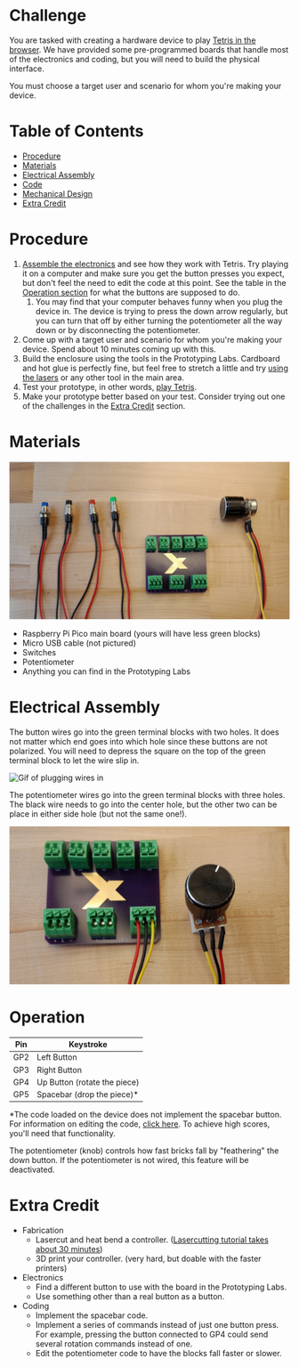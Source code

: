 # Challenge
You are tasked with creating a hardware device to play [Tetris in the browser](https://tetris.com/play-tetris). We have provided some pre-programmed boards that handle most of the electronics and coding, but you will need to build the physical interface.

You must choose a target user and scenario for whom you're making your device.

# Table of Contents
- [Procedure](#procedure)
- [Materials](#materials)
- [Electrical Assembly](#electrical-assembly)
- [Code](src/)
- [Mechanical Design](cad/)
- [Extra Credit](#extra-credit)

# Procedure
1. [Assemble the electronics](#electrical-assembly) and see how they work with Tetris. Try playing it on a computer and make sure you get the button presses you expect, but don't feel the need to edit the code at this point. See the table in the [Operation section](#operation) for what the buttons are supposed to do.
    1. You may find that your computer behaves funny when you plug the device in. The device is trying to press the down arrow regularly, but you can turn that off by either turning the potentiometer all the way down or by disconnecting the potentiometer.
1. Come up with a target user and scenario for whom you're making your device. Spend about 10 minutes coming up with this.
1. Build the enclosure using the tools in the Prototyping Labs. Cardboard and hot glue is perfectly fine, but feel free to stretch a little and try [using the lasers](https://gixlabs.github.io/how_to/first_lasercut.html) or any other tool in the main area.
1. Test your prototype, in other words, [play Tetris](https://tetris.com/play-tetris).
1. Make your prototype better based on your test. Consider trying out one of the challenges in the [Extra Credit](#extra-credit) section.

# Materials
![Supplies laid out](assets/components.svg)
- Raspberry Pi Pico main board (yours will have less green blocks)
- Micro USB cable (not pictured)
- Switches
- Potentiometer
- Anything you can find in the Prototyping Labs

# Electrical Assembly
The button wires go into the green terminal blocks with two holes. It does not matter which end goes into which hole since these buttons are not polarized. You will need to depress the square on the top of the green terminal block to let the wire slip in.

![Gif of plugging wires in](assets/wiring.gif)

The potentiometer wires go into the green terminal blocks with three holes. The black wire needs to go into the center hole, but the other two can be place in either side hole (but not the same one!).

![Wired potentiometer](assets/wiring_potentiometer.svg)

# Operation

| Pin | Keystroke |
| --- | --- |
| GP2 | Left Button |
| GP3 | Right Button |
| GP4 | Up Button (rotate the piece) |
| GP5 | Spacebar (drop the piece)* |

*The code loaded on the device does not implement the spacebar button. For information on editing the code, [click here](src/). To achieve high scores, you'll need that functionality.

The potentiometer (knob) controls how fast bricks fall by "feathering" the down button. If the potentiometer is not wired, this feature will be deactivated.

# Extra Credit
- Fabrication
    - Lasercut and heat bend a controller. ([Lasercutting tutorial takes about 30 minutes](https://gixlabs.github.io/how_to/first_lasercut.html))
    - 3D print your controller. (very hard, but doable with the faster printers)
- Electronics
    - Find a different button to use with the board in the Prototyping Labs.
    - Use something other than a real button as a button.
- Coding
    - Implement the spacebar code.
    - Implement a series of commands instead of just one button press. For example, pressing the button connected to GP4 could send several rotation commands instead of one.
    - Edit the potentiometer code to have the blocks fall faster or slower.